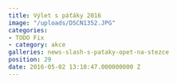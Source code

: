 ```yaml
---
title: Výlet s páťáky 2016
image: "/uploads/DSCN1352.JPG"
categories:
- TODO Fix
- category: akce
galleries: news-slash-s-pataky-opet-na-stezce
position: 29
date: 2016-05-02 13:10:47.000000000 Z
---
```

